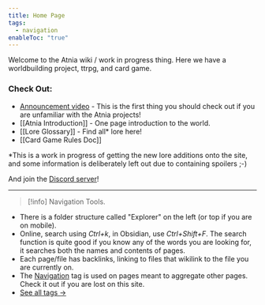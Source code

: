 ```yaml
---
title: Home Page
tags:
  - navigation
enableToc: "true"
---
```

Welcome to the Atnia wiki / work in progress thing. Here we have a worldbuilding project, ttrpg, and card game.
### Check Out:
- [Announcement video](https://youtu.be/cFHSIH5-CRY) - This is the first thing you should check out if you are unfamiliar with the Atnia projects!
- [[Atnia Introduction]] - One page introduction to the world.
- [[Lore Glossary]] - Find all* lore here!
- [[Card Game Rules Doc]] 

\*This is a work in progress of getting the new lore additions onto the site, and some information is deliberately left out due to containing spoilers ;-)

And join the [Discord server](https://discord.gg/xTdT2DpEwB)!

---
> [!info] Navigation Tools.

- There is a folder structure called "Explorer" on the left (or top if you are on mobile).
- Online, search using *Ctrl+k*, in Obsidian, use *Ctrl+Shift+F*. The search function is quite good if you know any of the words you are looking for, it searches both the names and contents of pages.
- Each page/file has backlinks, linking to files that wikilink to the file you are currently on.
- The [Navigation](./tags/navigation) tag is used on pages meant to aggregate other pages. Check it out if you are lost on this site.
- [See all tags →](/tags/)




